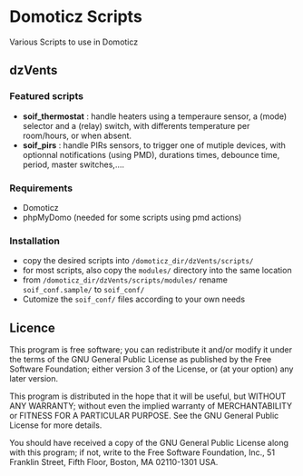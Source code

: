 # Domoticz Scripts

Various Scripts to use in Domoticz


## dzVents

### Featured scripts
- **soif_thermostat** : handle heaters  using a temperaure sensor, a (mode) selector and a (relay) switch, with differents temperature per room/hours, or when absent.
- **soif_pirs** : handle PIRs sensors, to trigger one of mutiple devices, with optionnal notifications (using PMD), durations times, debounce time, period, master switches,....


### Requirements
- Domoticz
- phpMyDomo (needed for some scripts using pmd actions)

### Installation
- copy the desired scripts into `/domoticz_dir/dzVents/scripts/` 
- for most scripts, also copy the `modules/`  directory into the same location
- from `/domoticz_dir/dzVents/scripts/modules/`   rename `soif_conf.sample/`  to  `soif_conf/`  
- Cutomize the `soif_conf/` files according to your own needs



## Licence

This program is free software; you can redistribute it and/or modify it under the terms of the GNU General Public License as published by the Free Software Foundation; either version 3 of the License, or (at your option) any later version.

This program is distributed in the hope that it will be useful, but WITHOUT ANY WARRANTY; without even the implied warranty of MERCHANTABILITY or FITNESS FOR A PARTICULAR PURPOSE. See the GNU General Public License for more details.

You should have received a copy of the GNU General Public License along with this program; if not, write to the Free Software Foundation, Inc., 51 Franklin Street, Fifth Floor, Boston, MA 02110-1301 USA.
